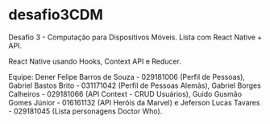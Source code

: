 # desafio3CDM
Desafio 3 - Computação para Dispositivos Móveis. Lista com React Native + API.

React Native usando Hooks, Context API e Reducer.

Equipe:
Dener Felipe Barros de Souza - 029181006 (Perfil de Pessoas), Gabriel Bastos Brito - 031171042 (Perfil de Pessoas Alemãs), Gabriel Borges Calheiros - 029181066 (API Context - CRUD Usuários), Guido Gusmão Gomes Júnior - 016161132 (API Heróis da Marvel) e Jeferson Lucas Tavares - 029181045 (Lista personagens Doctor Who).
